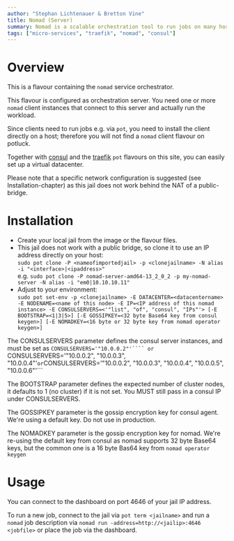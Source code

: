 ```yaml
---
author: "Stephan Lichtenauer & Bretton Vine"
title: Nomad (Server)
summary: Nomad is a scalable orchestration tool to run jobs on many hosts.
tags: ["micro-services", "traefik", "nomad", "consul"]
---
```


# Overview

This is a flavour containing the ```nomad``` service orchestrator.

This flavour is configured as orchestration server. You need one or more ```nomad``` client instances that connect to this server and actually run the workload.

Since clients need to run jobs e.g. via ```pot```, you need to install the client directly on a host; therefore you will not find a ```nomad``` client flavour on potluck.

Together with [consul](https://potluck.honeyguide.net/blog/consul/) and the [traefik](https://potluck.honeyguide.net/blog/traefik-consul/) ```pot``` flavours on this site, you can easily set up a virtual datacenter.

Please note that a specific network configuration is suggested (see Installation-chapter) as this jail does not work behind the NAT of a public-bridge.

# Installation

* Create your local jail from the image or the flavour files. 
* This jail does not work with a public bridge, so clone it to use an IP address directly on your host:     
  ```sudo pot clone -P <nameofimportedjail> -p <clonejailname> -N alias -i "<interface>|<ipaddress>"```   
  e.g.
  ```sudo pot clone -P nomad-server-amd64-13_2_0_2 -p my-nomad-server -N alias -i "em0|10.10.10.11"```   
* Adjust to your environment:    
  ```sudo pot set-env -p <clonejailname> -E DATACENTER=<datacentername> -E NODENAME=<name of this node> -E IP=<IP address of this nomad instance> -E CONSULSERVERS=<'"list", "of", "consul", "IPs"'> [-E BOOTSTRAP=<1|3|5>] [-E GOSSIPKEY=<32 byte Base64 key from consul keygen>] [-E NOMADKEY=<16 byte or 32 byte key from nomad operator keygen>]```

The CONSULSERVERS parameter defines the consul server instances, and must be set as ```CONSULSERVERS='"10.0.0.2"'```` or ```CONSULSERVERS='"10.0.0.2", "10.0.0.3", "10.0.0.4"'``` or ```CONSULSERVERS='"10.0.0.2", "10.0.0.3", "10.0.0.4", "10.0.0.5", "10.0.0.6"'```

The BOOTSTRAP parameter defines the expected number of cluster nodes, it defaults to 1 (no cluster) if it is not set. You MUST still pass in a consul IP under CONSULSERVERS.

The GOSSIPKEY parameter is the gossip encryption key for consul agent. We're using a default key. Do not use in production.

The NOMADKEY parameter is the gossip encryption key for nomad. We're re-using the default key from consul as nomad supports 32 byte Base64 keys, but the common one is a 16 byte Bas64 key from ```nomad operator keygen```

# Usage

You can connect to the dashboard on port 4646 of your jail IP address.

To run a new job, connect to the jail via ```pot term <jailname>``` and run a ```nomad``` job description via ```nomad run -address=http://<jailip>:4646 <jobfile>``` or place the job via the dashboard.
